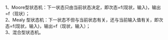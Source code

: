 1、Moore型状态机：下一状态只由当前状态决定，即次态=f(现状，输入)，输出=f（现状）；  
2、Mealy 型状态机：下一状态不但与当前状态有关，还与当前输入值有关，即次态=f(现状，输入)，输出=f（现状，输入）；  
3、混合型状态机。